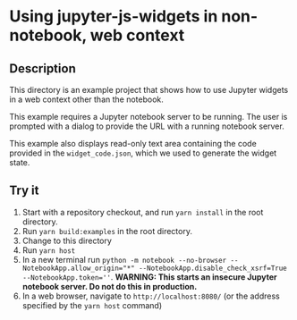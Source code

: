 # Using jupyter-js-widgets in non-notebook, web context

## Description

This directory is an example project that shows how to use Jupyter widgets
in a web context other than the notebook.

This example requires a Jupyter notebook server to be running. The user is
prompted with a dialog to provide the URL with a running notebook server.

This example also displays read-only text area containing the code
provided in the `widget_code.json`, which we used to generate the widget state.

## Try it

1. Start with a repository checkout, and run `yarn install` in the root directory.
2. Run `yarn build:examples` in the root directory.
3. Change to this directory
4. Run `yarn host`
5. In a new terminal run `python -m notebook --no-browser --NotebookApp.allow_origin="*" --NotebookApp.disable_check_xsrf=True --NotebookApp.token=''`. **WARNING: This starts an insecure Jupyter notebook server. Do not do this in production.**
6. In a web browser, navigate to `http://localhost:8080/` (or the address specified by the `yarn host` command)
